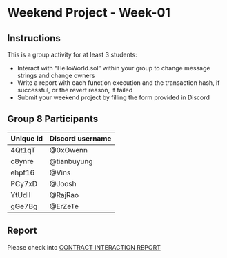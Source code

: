 # Weekend Project - Week-01

## Instructions

This is a group activity for at least 3 students:

- Interact with “HelloWorld.sol” within your group to change message strings and change owners
- Write a report with each function execution and the transaction hash, if successful, or the revert reason, if failed
- Submit your weekend project by filling the form provided in Discord

## Group 8 Participants

| Unique id | Discord username |
| --------- | ---------------- |
| 4Qt1qT    | @0xOwenn         |
| c8ynre    | @tianbuyung      |
| ehpf16    | @Vins            |
| PCy7xD    | @Joosh           |
| YtUdIl    | @RajRao          |
| gGe7Bg    | @ErZeTe          |

## Report

Please check into [CONTRACT INTERACTION REPORT](./reports/contract-interaction.md)
